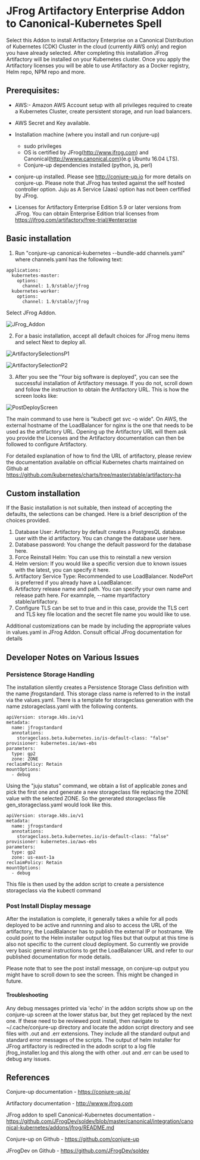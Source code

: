 # JFrog Artifactory Enterprise Addon to Canonical-Kubernetes Spell

Select this Addon to install Artifactory Enterprise on a Canonical Distribution of Kubernetes (CDK) Cluster in the cloud (currently AWS only) and region you have already selected. After completing this installation JFrog Artifactory will be installed on your Kubernetes cluster. Once you apply the Artifactory licenses you will be able to use Artifactory as a Docker registry, Helm repo, NPM repo and more.

## Prerequisites:

- AWS:- Amazon AWS Account setup with all privileges required to create a Kubernetes Cluster, create persistent storage, and run load balancers.

- AWS Secret and Key available.

- Installation machine (where you install and run conjure-up)
  -  sudo privileges
  -  OS is certified by JFrog(http://www.jfrog.com) and Canonical(http://wwww.canonical.com)(e.g Ubuntu 16.04 LTS).
  -  Conjure-up dependencies installed (python, jq, perl)


- conjure-up installed. Please see http://conjure-up.io for more details on conjure-up. Please note that JFrog has tested against the self hosted controller option. Juju as A Service (Jaas) option has not been cerfified by JFrog.

- Licenses for Artifactory Enterprise Edition 5.9 or later versions from JFrog. You can obtain Enterprise Edition trial licenses from https://jfrog.com/artifactory/free-trial/#enterprise

## Basic installation

1. Run "conjure-up canonical-kubernetes --bundle-add channels.yaml" where channels.yaml has the following text:

```
applications:
  kubernetes-master:
    options:
      channel: 1.9/stable/jfrog
  kubernetes-worker:
    options:
      channel: 1.9/stable/jfrog
```

Select JFrog Addon.


![JFrog_Addon](images/jfrog_addon.png)


2. For a basic installation, accept all default choices for JFrog menu items and select Next to deploy all.

![ArtifactorySelectionsP1](images/selectionp1.png)

![ArtifactorySelectionP2](images/selectionp2.png)



3. After you see the "Your big software is deployed", you can see the successful installation of Artifactory message. If you do not, scroll down and follow the instruction to obtain the Artifactory URL.  This is how the screen looks like:

![PostDeployScreen](images/postdeploy.png)


The main command to use here is "kubectl get svc -o wide". On AWS, the external hostname of the LoadBalancer for nginx is the one that needs to be used as the artifactory URL. Opening up the Artifactory URL will them ask you provide the Licenses and the Artifactory documentation can then be followed to configure Artifactory.

For detailed explanation of how to find the URL of artifactory, please review the documentation available on official Kubernetes charts maintained on Github at https://github.com/kubernetes/charts/tree/master/stable/artifactory-ha

## Custom installation

If the Basic installation is not suitable, then instead of accepting the defaults, the selections can be changed. Here is a brief description of the choices provided.

1. Database User: Artifactory by default creates a PostgresQL database user with the id artifactory. You can change the database user here.
2. Database password: You change the default password for the database here.
3. Force Reinstall Helm: You can use this to reinstall a new version
4. Helm version: If you would like a specific version due to known issues with the latest, you can specify it here.
5. Artifactory Service Type: Recommended to use LoadBalancer. NodePort is preferred if you already have a LoadBalancer.
7. Artifactory release name and path. You can specify your own name and release path here. For examnple, --name myartifactory stable/artifactory.
8. Configure TLS can be set to true and in this case, provide the TLS cert and TLS key file location and the secret file name you would like to use.


Additional customizations can be made by including the appropriate values in values.yaml in JFrog Addon. Consult official JFrog documentation for details


## Developer Notes on Various Issues

### Persistence Storage Handling

The installation silently creates a Persistence Storage Class definition with the name jfrogstandard. This storage class name is referred to in the install via the values.yaml. There is a template for storageclass generation with the name zstorageclass.yaml with the following contents.

```
apiVersion: storage.k8s.io/v1
metadata:
  name: jfrogstandard
  annotations:
    storageclass.beta.kubernetes.io/is-default-class: "false"
provisioner: kubernetes.io/aws-ebs
parameters:
  type: gp2
  zone: ZONE
reclaimPolicy: Retain
mountOptions:
  - debug
```

Using the "juju status" command, we obtain a list of applicable zones and pick the first one and generate a new storageclass file replacing the ZONE value with the selected ZONE. So the generated storageclass file gen_storageclass.yaml would look like this.
```
apiVersion: storage.k8s.io/v1
metadata:
  name: jfrogstandard
  annotations:
    storageclass.beta.kubernetes.io/is-default-class: "false"
provisioner: kubernetes.io/aws-ebs
parameters:
  type: gp2
  zone: us-east-1a
reclaimPolicy: Retain
mountOptions:
  - debug
```

This file is then used by the addon script to create a persistence storageclass via the kubectl command

### Post Install Display message

After the installation is complete, it generally takes a while for all pods deployed to be active and runnning and also to access the URL of the artifactory, the LoadBalancer has to publish the external IP or hostname.  We could point to the Helm installer output log files but that output at this time is also not specific to the current cloud deployment. So currently we provide very basic general instructions to get the LoadBalancer URL and refer to our published documentation for mode details.

Please note that to see the post install message, on conjure-up output you might have to scroll down to see the screen.
This might be changed in future.


#### Troubleshooting

Any debug messages printed via 'echo' in the addon scripts show up on the conjure-up screen at the lower status bar, but they get replaced by the next one. If these need to be reviewed post install, then navigate to ~/.cache/conjure-up directory and locate the addon script directory and see files with .out and .err extensions. They include all the standard output and standard error messages of the scripts. The output of helm installer for JFrog artifactory is redirected in the adodn script to a log file jfrog_installer.log and this along the with other .out and .err can be used to debug any issues.

## References

Conjure-up documentation - https://conjure-up.io/

Artifactory documentation - http://wwww.jfrog.com

JFrog addon to spell Canonical-Kubernetes documentation - https://github.com/JFrogDev/soldev/blob/master/canonical/integration/canonical-kubernetes/addons/jfrog/README.md

Conjure-up on Github - https://github.com/conjure-up

JFrogDev on Github  -  https://github.com/JFrogDev/soldev
